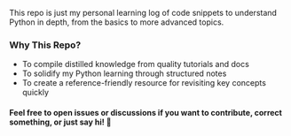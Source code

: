 This repo is just my personal learning log of code snippets to understand Python in depth, 
from the basics to more advanced topics. 



  ### Why This Repo?

- To compile distilled knowledge from quality tutorials and docs
- To solidify my Python learning through structured notes
- To create a reference-friendly resource for revisiting key concepts quickly
 

#### Feel free to open issues or discussions if you want to contribute, correct something, or just say hi! 🙌
